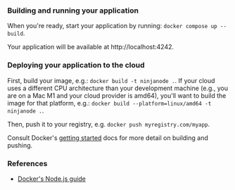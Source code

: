 ### Building and running your application

When you're ready, start your application by running:
`docker compose up --build`.

Your application will be available at http://localhost:4242.

### Deploying your application to the cloud

First, build your image, e.g.: `docker build -t ninjanode .`.
If your cloud uses a different CPU architecture than your development
machine (e.g., you are on a Mac M1 and your cloud provider is amd64),
you'll want to build the image for that platform, e.g.:
`docker build --platform=linux/amd64 -t ninjanode .`.

Then, push it to your registry, e.g. `docker push myregistry.com/myapp`.

Consult Docker's [getting started](https://docs.docker.com/go/get-started-sharing/)
docs for more detail on building and pushing.

### References
* [Docker's Node.js guide](https://docs.docker.com/language/nodejs/)
